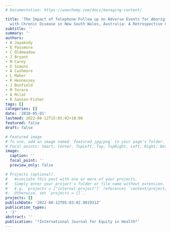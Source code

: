 ```yaml
---
# Documentation: https://wowchemy.com/docs/managing-content/

title: 'The Impact of Telephone Follow up on Adverse Events for Aboriginal People
  with Chronic Disease in New South Wales, Australia: A Retrospective Cohort Study'
subtitle: ''
summary: ''
authors:
- A Jayakody
- E Passmore
- C Oldmeadow
- J Bryant
- M Carey
- E Simons
- A Cashmore
- L Maher
- K Hennessey
- J Bunfield
- M Terare
- A Milat
- R Sanson-Fisher
tags: []
categories: []
date: '2018-05-01'
lastmod: 2022-08-12T15:03:02+10:00
featured: false
draft: false

# Featured image
# To use, add an image named `featured.jpg/png` to your page's folder.
# Focal points: Smart, Center, TopLeft, Top, TopRight, Left, Right, BottomLeft, Bottom, BottomRight.
image:
  caption: ''
  focal_point: ''
  preview_only: false

# Projects (optional).
#   Associate this post with one or more of your projects.
#   Simply enter your project's folder or file name without extension.
#   E.g. `projects = ["internal-project"]` references `content/project/deep-learning/index.md`.
#   Otherwise, set `projects = []`.
projects: []
publishDate: '2022-08-12T05:03:02.001931Z'
publication_types:
- '2'
abstract: ''
publication: '*International Journal for Equity in Health*'
---
```

